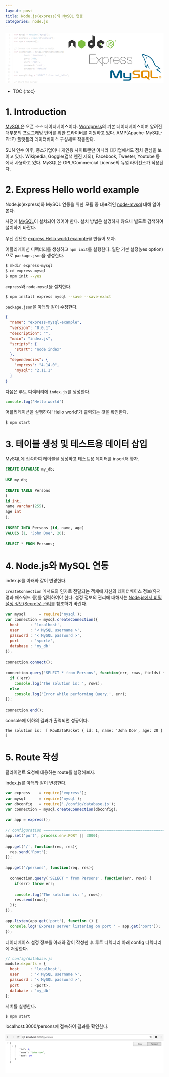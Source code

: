 ```yaml
---
layout: post
title: Node.js(express)와 MySQL 연동
categories: node.js
---
```


![node mysql](/img/nodejs-mysql.png)

* TOC
{:toc}

# 1. Introduction

[MySQL](https://www.mysql.com/)은 오픈 소스 데이터베이스이다. [Wordpress](https://wordpress.org/)의 기본 데이터베이스이며 알려진 대부분의 프로그래밍 언어를 위한 드라이버를 지원하고 있다. AMP(Apache-MySQL-PHP) 플랫폼의 데이터베이스 구성체로 작동한다.

SUN 인수 이후, 중소기업이나 개인용 사이트뿐만 아니라 대기업에서도 점차 관심을 보이고 있다. Wikipedia, Goggle(검색 엔진 제외), Facebook, Tweeter, Youtube 등에서 사용하고 있다. MySQL은 GPL/Commercial License의 듀얼 라이선스가 적용된다.

# 2. Express Hello world example

Node.js(express)와 MySQL 연동을 위한 모듈 중 대표적인 [node-mysql](https://github.com/felixge/node-mysql) 대해 알아본다.

사전에 [MySQL](https://www.mysql.com/downloads/)이 설치되어 있어야 한다. 설치 방법은 설명하지 않으니 별도로 검색하여 설치하기 바란다.

우선 간단한 [express Hello world example](http://expressjs.com/en/starter/hello-world.html)을 만들어 보자.

어플리케이션 디렉터리를 생성하고 `npm init`를 실행한다. 일단 기본 설정(yes option)으로 `package.json`을 생성한다.

```bash
$ mkdir express-mysql
$ cd express-mysql
$ npm init --yes
```

`express`와 `node-mysql`을 설치한다.

```bash
$ npm install express mysql --save --save-exact
```

`package.json`을 아래와 같이 수정한다.


```json
{
  "name": "express-mysql-example",
  "version": "0.0.1",
  "description": "",
  "main": "index.js",
  "scripts": {
    "start": "node index"
  },
  "dependencies": {
    "express": "4.14.0",
    "mysql": "2.11.1"
  }
}
```

다음은 루트 디렉터리에 `index.js`를 생성한다.

```javascript
console.log('Hello world')
```

어플리케이션을 실행하여 'Hello world'가 출력되는 것을 확인한다.

```bash
$ npm start
```

# 3. 테이블 생성 및 테스트용 데이터 삽입

MySQL에 접속하여 테이블을 생성하고 테스트용 데이터를 insert해 놓자.

```sql
CREATE DATABASE my_db;

USE my_db;

CREATE TABLE Persons
(
id int,
name varchar(255),
age int
);

INSERT INTO Persons (id, name, age)
VALUES (1, 'John Doe', 20);

SELECT * FROM Persons;
```

# 4. Node.js와 MySQL 연동

index.js를 아래와 같이 변경한다.

`createConnection` 메서드의 인자로 전달되는 객체에 자신의 데이터베이스 정보(유저명과 패스워드 등)를 입력하여야 한다. 설정 정보의 관리에 대해서는 [Node.js에서 비밀 설정 정보(Secrets) 관리](http://ungmo2.github.io/node.js/Nodejs-Kepping-Secrets/)를 참조하기 바란다.

```javascript
var mysql      = require('mysql');
var connection = mysql.createConnection({
  host     : 'localhost',
  user     : '< MySQL username >',
  password : '< MySQL password >',
  port     : '<port>',
  database : 'my_db'
});

connection.connect();

connection.query('SELECT * from Persons', function(err, rows, fields) {
  if (!err)
    console.log('The solution is: ', rows);
  else
    console.log('Error while performing Query.', err);
});

connection.end();
```

console에 이하의 결과가 출력되면 성공이다.

```
The solution is:  [ RowDataPacket { id: 1, name: 'John Doe', age: 20 } ]
```

# 5. Route 작성

클라이언트 요청에 대응하는 route를 설정해보자.

index.js를 아래와 같이 변경한다.

```javascript
var express    = require('express');
var mysql      = require('mysql');
var dbconfig   = require('./config/database.js');
var connection = mysql.createConnection(dbconfig);

var app = express();

// configuration ===============================================================
app.set('port', process.env.PORT || 3000);

app.get('/', function(req, res){
  res.send('Root');
});

app.get('/persons', function(req, res){

  connection.query('SELECT * from Persons', function(err, rows) {
    if(err) throw err;

    console.log('The solution is: ', rows);
    res.send(rows);
  });
});

app.listen(app.get('port'), function () {
  console.log('Express server listening on port ' + app.get('port'));
});
```

데이터베이스 설정 정보를 아래와 같이 작성한 후 루트 디렉터리 아래 config 디렉터리에 저장한다.

```javascript
// config/database.js
module.exports = {
  host     : 'localhost',
  user     : '< MySQL username >',
  password : '< MySQL password >',
  port     : <port>,
  database : 'my_db'
};
```

서버를 실행한다.

```bash
$ npm start
```

localhost:3000/persons에 접속하여 결과를 확인한다.

![node mysql routing](/img/nodejs-mysql-routing.png)
